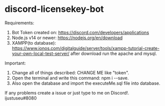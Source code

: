 # discord-licensekey-bot
Requirements:
1. Bot Token created on: https://discord.com/developers/applications
2. Node.js v14 or newer: https://nodejs.org/en/download
3. XAMPP(to database): https://www.ionos.com/digitalguide/server/tools/xampp-tutorial-create-your-own-local-test-server/ after download run the apache and mysql.

Important:
1. Change all of things described: CHANGE ME like "token".
2. Open the terminal and write this command: npm i --save.
3. Also open the database and import the executeMe.sql file into database.




If any problems create a issue or just type to me on Discord!.
ijustuseu#8080
